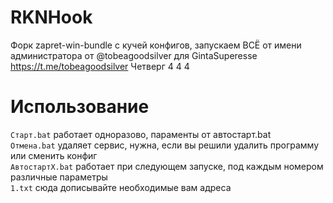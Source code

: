 # RKNHook
Форк zapret-win-bundle с кучей конфигов, запускаем ВСЁ от имени администратора
от @tobeagoodsilver для GintaSuperesse
https://t.me/tobeagoodsilver 
Четверг 4 4 4   
# Использование  
`Старт.bat` работает одноразово, параменты от автостарт.bat  
`Отмена.bat` удаляет сервис, нужна, если вы решили удалить программу или сменить конфиг  
`АвтостартX.bat` работает при следующем запуске, под каждым номером различные параметры  
`1.txt` сюда дописывайте необходимые вам адреса  
